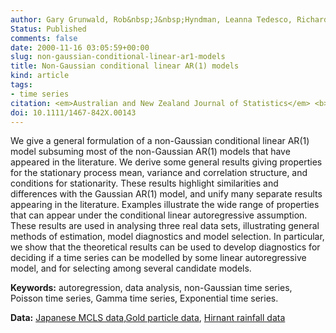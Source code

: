 ```yaml
---
author: Gary Grunwald, Rob&nbsp;J&nbsp;Hyndman, Leanna Tedesco, Richard L Tweedie
Status: Published
comments: false
date: 2000-11-16 03:05:59+00:00
slug: non-gaussian-conditional-linear-ar1-models
title: Non-Gaussian conditional linear AR(1) models
kind: article
tags:
- time series
citation: <em>Australian and New Zealand Journal of Statistics</em> <b>42</b>(4), 479-495
doi: 10.1111/1467-842X.00143
---
```



We give a general formulation of a non-Gaussian conditional linear AR(1) model subsuming most of the non-Gaussian AR(1) models that have appeared in the literature. We derive some general results giving properties for the stationary process mean, variance and correlation structure, and conditions for stationarity. These results highlight similarities and differences with the Gaussian AR(1) model, and unify many separate results appearing in the literature. Examples illustrate the wide range of properties that can appear under the conditional linear autoregressive assumption. These results are used in analysing three real data sets, illustrating general methods of estimation, model diagnostics and model selection. In particular, we show that the theoretical results can be used to develop diagnostics for deciding if a time series can be modelled by some linear autoregressive model, and for selecting among several candidate models.

**Keywords:** autoregression, data analysis, non-Gaussian time series, Poisson time series, Gamma time series, Exponential time series.

**Data:** [Japanese MCLS data](https://robjhyndman.com/tsdldata/data/mcls82.dat),[Gold particle data](https://robjhyndman.com/tsdldata/data/goldparticle.dat), [Hirnant rainfall data](https://robjhyndman.com/tsdldata/data/hirnant.dat)

